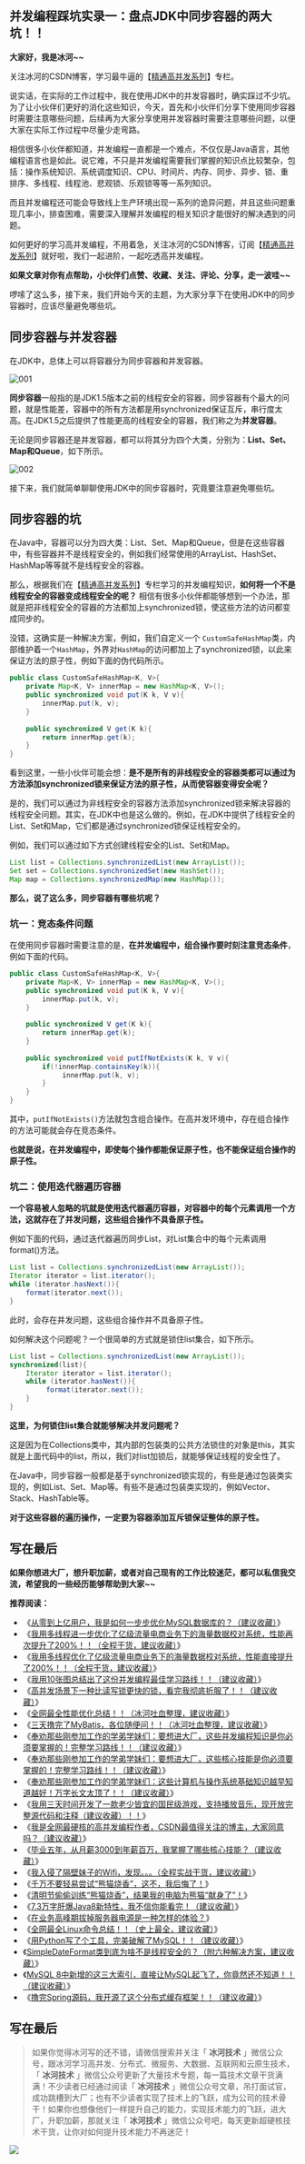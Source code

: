 ## 并发编程踩坑实录一：盘点JDK中同步容器的两大坑！！

**大家好，我是冰河~~**

关注冰河的CSDN博客，学习最牛逼的【[精通高并发系列](https://blog.csdn.net/l1028386804/category_9719933.html)】专栏。

说实话，在实际的工作过程中，我在使用JDK中的并发容器时，确实踩过不少坑。为了让小伙伴们更好的消化这些知识，今天，首先和小伙伴们分享下使用同步容器时需要注意哪些问题，后续再为大家分享使用并发容器时需要注意哪些问题，以便大家在实际工作过程中尽量少走弯路。

相信很多小伙伴都知道，并发编程一直都是一个难点，不仅仅是Java语言，其他编程语言也是如此。说它难，不只是并发编程需要我们掌握的知识点比较繁杂，包括：操作系统知识、系统调度知识、CPU、时间片、内存、同步、异步、锁、重排序、多线程、线程池、悲观锁、乐观锁等等一系列知识。

而且并发编程还可能会导致线上生产环境出现一系列的诡异问题，并且这些问题重现几率小，排查困难，需要深入理解并发编程的相关知识才能很好的解决遇到的问题。

如何更好的学习高并发编程，不用着急，关注冰河的CSDN博客，订阅【[精通高并发系列](https://blog.csdn.net/l1028386804/category_9719933.html)】就好啦，我们一起进阶，一起吃透高并发编程。

**如果文章对你有点帮助，小伙伴们点赞、收藏、关注、评论、分享，走一波哇~~**

啰嗦了这么多，接下来，我们开始今天的主题，为大家分享下在使用JDK中的同步容器时，应该尽量避免哪些坑。

## 同步容器与并发容器

在JDK中，总体上可以将容器分为同步容器和并发容器。

![001](images\003\001.png)

**同步容器**一般指的是JDK1.5版本之前的线程安全的容器，同步容器有个最大的问题，就是性能差，容器中的所有方法都是用synchronized保证互斥，串行度太高。在JDK1.5之后提供了性能更高的线程安全的容器，我们称之为**并发容器**。

无论是同步容器还是并发容器，都可以将其分为四个大类，分别为：**List、Set、Map和Queue**，如下所示。

![002](images\003\002.png)

接下来，我们就简单聊聊使用JDK中的同步容器时，究竟要注意避免哪些坑。

## 同步容器的坑

在Java中，容器可以分为四大类：List、Set、Map和Queue，但是在这些容器中，有些容器并不是线程安全的，例如我们经常使用的ArrayList、HashSet、HashMap等等就不是线程安全的容器。

那么，根据我们在【[精通高并发系列](https://blog.csdn.net/l1028386804/category_9719933.html)】专栏学习的并发编程知识，**如何将一个不是线程安全的容器变成线程安全的呢？** 相信有很多小伙伴都能够想到一个办法，那就是把非线程安全的容器的方法都加上synchronized锁，使这些方法的访问都变成同步的。

没错，这确实是一种解决方案，例如，我们自定义一个 `CustomSafeHashMap`类，内部维护着一个`HashMap`，外界对`HashMap`的访问都加上了synchronized锁，以此来保证方法的原子性，例如下面的伪代码所示。

```java
public class CustomSafeHashMap<K, V>{
    private Map<K, V> innerMap = new HashMap<K, V>();
    public synchronized void put(K k, V v){
        innerMap.put(k, v);
    }
    
    public synchronized V get(K k){
        return innerMap.get(k);
    }
}
```

看到这里，一些小伙伴可能会想：**是不是所有的非线程安全的容器类都可以通过为方法添加synchronized锁来保证方法的原子性，从而使容器变得安全呢？**

是的，我们可以通过为非线程安全的容器方法添加synchronized锁来解决容器的线程安全问题。其实，在JDK中也是这么做的。例如，在JDK中提供了线程安全的List、Set和Map，它们都是通过synchronized锁保证线程安全的。

例如，我们可以通过如下方式创建线程安全的List、Set和Map。

```java
List list = Collections.synchronizedList(new ArrayList());
Set set = Collections.synchronizedSet(new HashSet());
Map map = Collections.synchronizedMap(new HashMap());
```

**那么，说了这么多，同步容器有哪些坑呢？**

### 坑一：竞态条件问题

在使用同步容器时需要注意的是，**在并发编程中，组合操作要时刻注意竞态条件**，例如下面的代码。

```java
public class CustomSafeHashMap<K, V>{
    private Map<K, V> innerMap = new HashMap<K, V>();
    public synchronized void put(K k, V v){
        innerMap.put(k, v);
    }
    
    public synchronized V get(K k){
        return innerMap.get(k);
    }
    
    public synchronized void putIfNotExists(K k, V v){
        if(!innerMap.containsKey(k)){
             innerMap.put(k, v);
        }
    }
}
```

其中，`putIfNotExists()`方法就包含组合操作。在高并发环境中，存在组合操作的方法可能就会存在竞态条件。

**也就是说，在并发编程中，即使每个操作都能保证原子性，也不能保证组合操作的原子性。**

### 坑二：使用迭代器遍历容器

**一个容易被人忽略的坑就是使用迭代器遍历容器，对容器中的每个元素调用一个方法，这就存在了并发问题，这些组合操作不具备原子性。**

例如下面的代码，通过迭代器遍历同步List，对List集合中的每个元素调用format()方法。

```java
List list = Collections.synchronizedList(new ArrayList());
Iterator iterator = list.iterator(); 
while (iterator.hasNext()){
    format(iterator.next());
}
```

此时，会存在并发问题，这些组合操作并不具备原子性。

如何解决这个问题呢？一个很简单的方式就是锁住list集合，如下所示。

```java
List list = Collections.synchronizedList(new ArrayList());
synchronized(list){
    Iterator iterator = list.iterator(); 
    while (iterator.hasNext()){
         format(iterator.next()); 
    }
}
```

**这里，为何锁住list集合就能够解决并发问题呢？**

这是因为在Collections类中，其内部的包装类的公共方法锁住的对象是this，其实就是上面代码中的list，所以，我们对list加锁后，就能够保证线程的安全性了。

在Java中，同步容器一般都是基于synchronized锁实现的，有些是通过包装类实现的，例如List、Set、Map等。有些不是通过包装类实现的，例如Vector、Stack、HashTable等。

**对于这些容器的遍历操作，一定要为容器添加互斥锁保证整体的原子性。**

## 写在最后

**如果你想进大厂，想升职加薪，或者对自己现有的工作比较迷茫，都可以私信我交流，希望我的一些经历能够帮助到大家~~**

**推荐阅读：**
* 《[从零到上亿用户，我是如何一步步优化MySQL数据库的？（建议收藏）](https://blog.csdn.net/l1028386804/article/details/119793397)》
* 《[我用多线程进一步优化了亿级流量电商业务下的海量数据校对系统，性能再次提升了200%！！（全程干货，建议收藏）](https://blog.csdn.net/l1028386804/article/details/119724650)》
* 《[我用多线程优化了亿级流量电商业务下的海量数据校对系统，性能直接提升了200%！！（全程干货，建议收藏）](https://blog.csdn.net/l1028386804/article/details/119632011)》
* 《[我用10张图总结出了这份并发编程最佳学习路线！！（建议收藏）](https://blog.csdn.net/l1028386804/article/details/119529877)》
* 《[高并发场景下一种比读写锁更快的锁，看完我彻底折服了！！（建议收藏）](https://blog.csdn.net/l1028386804/article/details/118887662)》
* 《[全网最全性能优化总结！！（冰河吐血整理，建议收藏）](https://blog.csdn.net/l1028386804/article/details/118175154)》
* 《[三天撸完了MyBatis，各位随便问！！（冰河吐血整理，建议收藏）](https://blog.csdn.net/l1028386804/article/details/118079011)》
* 《[奉劝那些刚参加工作的学弟学妹们：要想进大厂，这些并发编程知识是你必须要掌握的！完整学习路线！！（建议收藏）](https://blog.csdn.net/l1028386804/article/details/119341751)》
* 《[奉劝那些刚参加工作的学弟学妹们：要想进大厂，这些核心技能是你必须要掌握的！完整学习路线！！（建议收藏）](https://blog.csdn.net/l1028386804/article/details/116081409)》
* 《[奉劝那些刚参加工作的学弟学妹们：这些计算机与操作系统基础知识越早知道越好！万字长文太顶了！！（建议收藏）](https://blog.csdn.net/l1028386804/article/details/115923034)》
* 《[我用三天时间开发了一款老少皆宜的国民级游戏，支持播放音乐，现开放完整源代码和注释（建议收藏）！！](https://blog.csdn.net/l1028386804/article/details/116191713)》
* 《[我是全网最硬核的高并发编程作者，CSDN最值得关注的博主，大家同意吗？（建议收藏）](https://blog.csdn.net/l1028386804/article/details/116280491)》
* 《[毕业五年，从月薪3000到年薪百万，我掌握了哪些核心技能？（建议收藏）](https://blog.csdn.net/l1028386804/article/details/115677451)》
* 《[我入侵了隔壁妹子的Wifi，发现。。。（全程实战干货，建议收藏）](https://blog.csdn.net/l1028386804/article/details/116477701)》
* 《[千万不要轻易尝试“熊猫烧香”，这不，我后悔了！](https://blog.csdn.net/l1028386804/article/details/115450665)》
* 《[清明节偷偷训练“熊猫烧香”，结果我的电脑为熊猫“献身了”！](https://blog.csdn.net/l1028386804/article/details/115607742)》
* 《[7.3万字肝爆Java8新特性，我不信你能看完！（建议收藏）](https://blog.csdn.net/l1028386804/article/details/115547910)》
* 《[在业务高峰期拔掉服务器电源是一种怎样的体验？](https://blog.csdn.net/l1028386804/article/details/115576102)》
* 《[全网最全Linux命令总结！！（史上最全，建议收藏）](https://blog.csdn.net/l1028386804/article/details/117917710)》
* 《[用Python写了个工具，完美破解了MySQL！！（建议收藏）](https://blog.csdn.net/l1028386804/article/details/118378477)》
* 《[SimpleDateFormat类到底为啥不是线程安全的？（附六种解决方案，建议收藏）](https://blog.csdn.net/l1028386804/article/details/118783851)》
* 《[MySQL 8中新增的这三大索引，直接让MySQL起飞了，你竟然还不知道！！（建议收藏）](https://blog.csdn.net/l1028386804/article/details/119442194)》
* 《[撸完Spring源码，我开源了这个分布式缓存框架！！（建议收藏）](https://blog.csdn.net/l1028386804/article/details/119861563)》

## 写在最后

> 如果你觉得冰河写的还不错，请微信搜索并关注「 **冰河技术** 」微信公众号，跟冰河学习高并发、分布式、微服务、大数据、互联网和云原生技术，「 **冰河技术** 」微信公众号更新了大量技术专题，每一篇技术文章干货满满！不少读者已经通过阅读「 **冰河技术** 」微信公众号文章，吊打面试官，成功跳槽到大厂；也有不少读者实现了技术上的飞跃，成为公司的技术骨干！如果你也想像他们一样提升自己的能力，实现技术能力的飞跃，进大厂，升职加薪，那就关注「 **冰河技术** 」微信公众号吧，每天更新超硬核技术干货，让你对如何提升技术能力不再迷茫！


![](https://img-blog.csdnimg.cn/20200906013715889.png)
